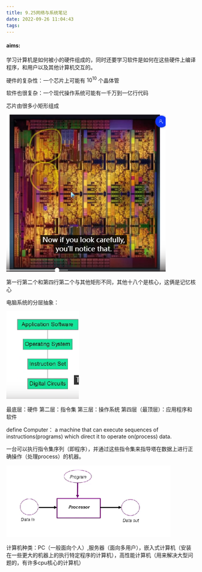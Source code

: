 ```yaml
---
title: 9.25网络与系统笔记
date: 2022-09-26 11:04:43
tags:
---
```


#### aims:

学习计算机是如何被小的硬件组成的，同时还要学习软件是如何在这些硬件上编译程序，和用户以及其他计算机交互的。

硬件的复杂性：一个芯片上可能有 $10^{10}$ 个晶体管

软件也很复杂：一个现代操作系统可能有一千万到一亿行代码

芯片由很多小矩形组成

![image-20220929143332014](9-25网络与系统笔记/image-20220929143332014.png)

第一行第二个和第四行第二个与其他矩形不同，其他十八个是核心，这俩是记忆核心

电脑系统的分层抽象：

![image-20220929143717924](9-25网络与系统笔记/image-20220929143717924.png)

最底层：硬件 第二层：指令集 第三层：操作系统 第四层（最顶层）：应用程序和软件

define Computer： a machine that can execute sequences of instructions(programs) which direct it to operate on(process) data.

一台可以执行指令集序列（即程序），并通过这些指令集来指导塔在数据上进行正确操作（处理process）的机器。

![image-20220929144424674](9-25网络与系统笔记/image-20220929144424674.png)

计算机种类：PC（一般面向个人）,服务器（面向多用户），嵌入式计算机（安装在一些更大的机器上的执行特定程序的计算机），高性能计算机（用来解决大型问题的，有许多cpu核心的计算机）

